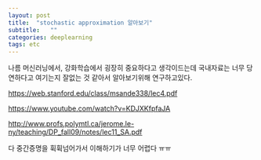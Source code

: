 ```yaml
---
layout: post
title:  "stochastic approximation 알아보기"
subtitle:   ""
categories: deeplearning
tags: etc
---
```


나름 머신러닝에서, 강화학습에서 굉장히 중요하다고 생각이드는데 국내자료는 너무 당연하다고 여기는지 잘없는 것 같아서 알아보기위해 연구하고있다.

https://web.stanford.edu/class/msande338/lec4.pdf

https://www.youtube.com/watch?v=KDJXKfpfaJA

http://www.profs.polymtl.ca/jerome.le-ny/teaching/DP_fall09/notes/lec11_SA.pdf

다 중간증명을 휙휙넘어가서 이해하기가 너무 어렵다 ㅠㅠ
